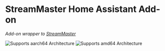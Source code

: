 # StreamMaster Home Assistant Add-on

_Add-on wrapper to [StreamMaster][streamMaster-repo]_


![Supports aarch64 Architecture][aarch64-shield]
![Supports amd64 Architecture][amd64-shield]

[aarch64-shield]: https://img.shields.io/badge/aarch64-yes-green.svg
[amd64-shield]: https://img.shields.io/badge/amd64-yes-green.svg
[streamMaster-repo]: https://github.com/carlreid/StreamMaster